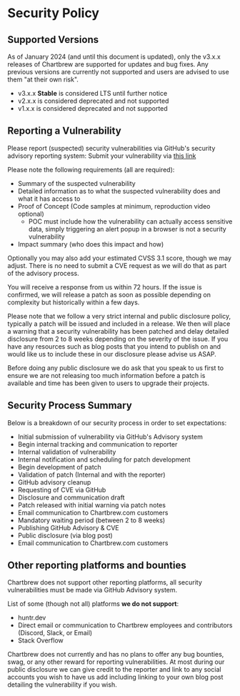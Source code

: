 # Security Policy

## Supported Versions

As of January 2024 (and until this document is updated), only the v3.x.x releases of Chartbrew are supported for updates and bug fixes. Any previous versions are currently not supported and users are advised to use them "at their own risk".

- v3.x.x **Stable** is considered LTS until further notice
- v2.x.x is considered deprecated and not supported
- v1.x.x is considered deprecated and not supported

## Reporting a Vulnerability

Please report (suspected) security vulnerabilities via GitHub's security advisory reporting system:
Submit your vulnerability via [this link](https://github.com/chartbrew/chartbrew/security/advisories/new)

Please note the following requirements (all are required):

- Summary of the suspected vulnerability
- Detailed information as to what the suspected vulnerability does and what it has access to
- Proof of Concept (Code samples at minimum, reproduction video optional)
  - POC must include how the vulnerability can actually access sensitive data, simply triggering an alert popup in a browser is not a security vulnerability
- Impact summary (who does this impact and how)

Optionally you may also add your estimated CVSS 3.1 score, though we may adjust. There is no need to submit a CVE request as we will do that as part of the advisory process.

You will receive a response from us within 72 hours. If the issue is confirmed, we will release a patch as soon as possible depending on complexity but historically within a few days.

Please note that we follow a very strict internal and public disclosure policy, typically a patch will be issued and included in a release. We then will place a warning that a security vulnerability has been patched and delay detailed disclosure from 2 to 8 weeks depending on the severity of the issue. If you have any resources such as blog posts that you intend to publish on and would like us to include these in our disclosure please advise us ASAP.

Before doing any public disclosure we do ask that you speak to us first to ensure we are not releasing too much information before a patch is available and time has been given to users to upgrade their projects.

## Security Process Summary

Below is a breakdown of our security process in order to set expectations:

- Initial submission of vulnerability via GitHub's Advisory system
- Begin internal tracking and communication to reporter
- Internal validation of vulnerability
- Internal notification and scheduling for patch development
- Begin development of patch
- Validation of patch (Internal and with the reporter)
- GitHub advisory cleanup
- Requesting of CVE via GitHub
- Disclosure and communication draft
- Patch released with initial warning via patch notes
- Email communication to Chartbrew.com customers
- Mandatory waiting period (between 2 to 8 weeks)
- Publishing GitHub Advisory & CVE
- Public disclosure (via blog post)
- Email communication to Chartbrew.com customers

## Other reporting platforms and bounties

Chartbrew does not support other reporting platforms, all security vulnerabilities must be made via GitHub Advisory system.

List of some (though not all) platforms **we do not support**:

- huntr.dev
- Direct email or communication to Chartbrew employees and contributors (Discord, Slack, or Email)
- Stack Overflow

Chartbrew does not currently and has no plans to offer any bug bounties, swag, or any other reward for reporting vulnerabilities. At most during our public disclosure we can give credit to the reporter and link to any social accounts you wish to have us add including linking to your own blog post detailing the vulnerability if you wish.